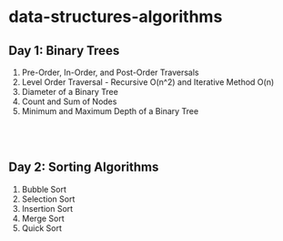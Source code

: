 # data-structures-algorithms
## Day 1: Binary Trees
1. Pre-Order, In-Order, and Post-Order Traversals
2. Level Order Traversal - Recursive O(n^2) and Iterative Method O(n)
3. Diameter of a Binary Tree
4. Count and Sum of Nodes
5. Minimum and Maximum Depth of a Binary Tree

<br />
<br />

## Day 2: Sorting Algorithms
1. Bubble Sort
2. Selection Sort
3. Insertion Sort
4. Merge Sort
5. Quick Sort
